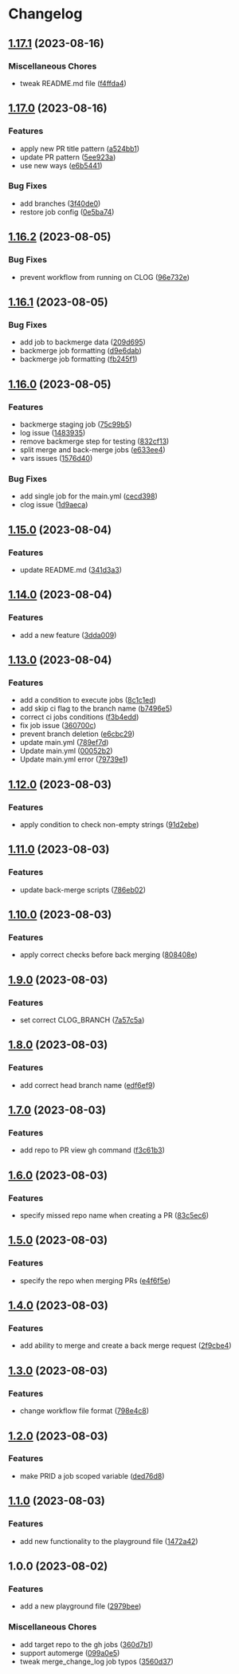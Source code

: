 # Changelog

## [1.17.1](https://github.com/WinnersProx/github-cli-demo/compare/v1.17.0...v1.17.1) (2023-08-16)


### Miscellaneous Chores

* tweak README.md file ([f4ffda4](https://github.com/WinnersProx/github-cli-demo/commit/f4ffda421f0f144bc70e0cd062a6ecdce79ec49c))

## [1.17.0](https://github.com/WinnersProx/github-cli-demo/compare/v1.16.2...v1.17.0) (2023-08-16)


### Features

* apply new PR title pattern ([a524bb1](https://github.com/WinnersProx/github-cli-demo/commit/a524bb132d684b561b42de2cd83a4968a5894217))
* update PR pattern ([5ee923a](https://github.com/WinnersProx/github-cli-demo/commit/5ee923a56407049db90b551c91fc6403f8cf23ee))
* use new ways ([e6b5441](https://github.com/WinnersProx/github-cli-demo/commit/e6b544129a73c49c4332ce49fe560f56a33be833))


### Bug Fixes

* add branches ([3f40de0](https://github.com/WinnersProx/github-cli-demo/commit/3f40de0d8f5124b69e11b43a926aa10cef88abe3))
* restore job config ([0e5ba74](https://github.com/WinnersProx/github-cli-demo/commit/0e5ba74f295fbdefeae5a91460425544b3a52276))

## [1.16.2](https://github.com/WinnersProx/github-cli-demo/compare/v1.16.1...v1.16.2) (2023-08-05)


### Bug Fixes

* prevent workflow from running on CLOG ([96e732e](https://github.com/WinnersProx/github-cli-demo/commit/96e732ebad992a9bc6a6cc20d95408942af0c500))

## [1.16.1](https://github.com/WinnersProx/github-cli-demo/compare/v1.16.0...v1.16.1) (2023-08-05)


### Bug Fixes

* add job to backmerge data ([209d695](https://github.com/WinnersProx/github-cli-demo/commit/209d6951d8306934f5c6db958c7464f816d78f9b))
* backmerge job formatting ([d9e6dab](https://github.com/WinnersProx/github-cli-demo/commit/d9e6dabaa187b365a95331b82744e400920b33fd))
* backmerge job formatting ([fb245f1](https://github.com/WinnersProx/github-cli-demo/commit/fb245f14a55dc6eec6f9af486d8cea47f87f17b3))

## [1.16.0](https://github.com/WinnersProx/github-cli-demo/compare/v1.15.0...v1.16.0) (2023-08-05)


### Features

* backmerge staging job ([75c99b5](https://github.com/WinnersProx/github-cli-demo/commit/75c99b57dab73ab7c3e1e169eea2dd5ed609f0c3))
* log issue ([1483935](https://github.com/WinnersProx/github-cli-demo/commit/1483935257f5f0831fdf1a5f9f32c83f477fef57))
* remove backmerge step for testing ([832cf13](https://github.com/WinnersProx/github-cli-demo/commit/832cf131a5d264dca4021aa2938c9823f259de73))
* split merge and back-merge jobs ([e633ee4](https://github.com/WinnersProx/github-cli-demo/commit/e633ee472d1faa88c346a970e344523c93a03df2))
* vars issues ([1576d40](https://github.com/WinnersProx/github-cli-demo/commit/1576d40f21c1987da607bb66d1ac74ca6eb1d2e6))


### Bug Fixes

* add single job for the main.yml ([cecd398](https://github.com/WinnersProx/github-cli-demo/commit/cecd39872a08dd18fb25d8d59b26367467681fae))
* clog issue ([1d9aeca](https://github.com/WinnersProx/github-cli-demo/commit/1d9aecaccd293e5981cb8e7ebd9cde297a93d800))

## [1.15.0](https://github.com/WinnersProx/github-cli-demo/compare/v1.14.0...v1.15.0) (2023-08-04)


### Features

* update README.md ([341d3a3](https://github.com/WinnersProx/github-cli-demo/commit/341d3a3225b10c1cdd3ec510796c10d6b8483a5d))

## [1.14.0](https://github.com/WinnersProx/github-cli-demo/compare/v1.13.0...v1.14.0) (2023-08-04)


### Features

* add a new feature ([3dda009](https://github.com/WinnersProx/github-cli-demo/commit/3dda0094d80b46d34598d418a93d3e984c446299))

## [1.13.0](https://github.com/WinnersProx/github-cli-demo/compare/v1.12.0...v1.13.0) (2023-08-04)


### Features

* add a condition to execute jobs ([8c1c1ed](https://github.com/WinnersProx/github-cli-demo/commit/8c1c1ed634335197b61b6902573374fc0c097412))
* add skip ci flag to the branch name ([b7496e5](https://github.com/WinnersProx/github-cli-demo/commit/b7496e51a1e2c07fe50d1c778484ace34a145cb6))
* correct ci jobs conditions ([f3b4edd](https://github.com/WinnersProx/github-cli-demo/commit/f3b4edd47f1b82f9d174255f5da29ddb1f086a81))
* fix job issue ([360700c](https://github.com/WinnersProx/github-cli-demo/commit/360700cb25758cc14f6ab9b7e0d5fe528903e3c6))
* prevent branch deletion ([e6cbc29](https://github.com/WinnersProx/github-cli-demo/commit/e6cbc296ad12ffaaf3903d28d0bcea3212a38ed2))
* update main.yml ([789ef7d](https://github.com/WinnersProx/github-cli-demo/commit/789ef7dafb7699597cdbfd4db573aaadfe80c5ca))
* Update main.yml ([00052b2](https://github.com/WinnersProx/github-cli-demo/commit/00052b2b85815b8fe99ceb66b3ec26225861136b))
* Update main.yml error ([79739e1](https://github.com/WinnersProx/github-cli-demo/commit/79739e1c1feb7a68a021b8a93318c0031bc710ba))

## [1.12.0](https://github.com/WinnersProx/github-cli-demo/compare/v1.11.0...v1.12.0) (2023-08-03)


### Features

* apply condition to check non-empty strings ([91d2ebe](https://github.com/WinnersProx/github-cli-demo/commit/91d2ebeb5e668307f46103e7126644b3b345ea4f))

## [1.11.0](https://github.com/WinnersProx/github-cli-demo/compare/v1.10.0...v1.11.0) (2023-08-03)


### Features

* update back-merge scripts ([786eb02](https://github.com/WinnersProx/github-cli-demo/commit/786eb0261b3eb641356aa9ab39ec1d2991500f5d))

## [1.10.0](https://github.com/WinnersProx/github-cli-demo/compare/v1.9.0...v1.10.0) (2023-08-03)


### Features

* apply correct checks before back merging ([808408e](https://github.com/WinnersProx/github-cli-demo/commit/808408e99da2495f1c5815f07ea808212ff795b3))

## [1.9.0](https://github.com/WinnersProx/github-cli-demo/compare/v1.8.0...v1.9.0) (2023-08-03)


### Features

* set correct CLOG_BRANCH ([7a57c5a](https://github.com/WinnersProx/github-cli-demo/commit/7a57c5ab287c6bcde9020fd01e331333d40fee63))

## [1.8.0](https://github.com/WinnersProx/github-cli-demo/compare/v1.7.0...v1.8.0) (2023-08-03)


### Features

* add correct head branch name ([edf6ef9](https://github.com/WinnersProx/github-cli-demo/commit/edf6ef979e7ebf387be22663230a2348a14fb6ea))

## [1.7.0](https://github.com/WinnersProx/github-cli-demo/compare/v1.6.0...v1.7.0) (2023-08-03)


### Features

* add repo to PR view gh command ([f3c61b3](https://github.com/WinnersProx/github-cli-demo/commit/f3c61b3c0d9d3a4ad8b6838a97d9eb6f41a17dc8))

## [1.6.0](https://github.com/WinnersProx/github-cli-demo/compare/v1.5.0...v1.6.0) (2023-08-03)


### Features

* specify missed repo name when creating a PR ([83c5ec6](https://github.com/WinnersProx/github-cli-demo/commit/83c5ec65fc1be96be0b99bbafbcad9d6ce67e73e))

## [1.5.0](https://github.com/WinnersProx/github-cli-demo/compare/v1.4.0...v1.5.0) (2023-08-03)


### Features

* specify the repo when merging PRs ([e4f6f5e](https://github.com/WinnersProx/github-cli-demo/commit/e4f6f5e6bf783e96525db58083726b156d14e231))

## [1.4.0](https://github.com/WinnersProx/github-cli-demo/compare/v1.3.0...v1.4.0) (2023-08-03)


### Features

* add ability to merge and create a back merge request ([2f9cbe4](https://github.com/WinnersProx/github-cli-demo/commit/2f9cbe45d3f465dd1b84c9b687edb38842cec172))

## [1.3.0](https://github.com/WinnersProx/github-cli-demo/compare/v1.2.0...v1.3.0) (2023-08-03)


### Features

* change workflow file format ([798e4c8](https://github.com/WinnersProx/github-cli-demo/commit/798e4c890f5b914d9e29b07b53ac3c43b81f9012))

## [1.2.0](https://github.com/WinnersProx/github-cli-demo/compare/v1.1.0...v1.2.0) (2023-08-03)


### Features

* make PRID a job scoped variable ([ded76d8](https://github.com/WinnersProx/github-cli-demo/commit/ded76d8a0ed1765fc1dba68d86e603dfd011fda1))

## [1.1.0](https://github.com/WinnersProx/github-cli-demo/compare/v1.0.0...v1.1.0) (2023-08-03)


### Features

* add new functionality to the playground file ([1472a42](https://github.com/WinnersProx/github-cli-demo/commit/1472a423111c3b02b9bee47d5d8d9067f4e7874b))

## 1.0.0 (2023-08-02)


### Features

* add a new playground file ([2979bee](https://github.com/WinnersProx/github-cli-demo/commit/2979beef65ed349722cef3a4b5ae57cb7be154d5))


### Miscellaneous Chores

* add target repo to the gh jobs ([360d7b1](https://github.com/WinnersProx/github-cli-demo/commit/360d7b1302b2948448caab3e360022871ef42383))
* support automerge ([099a0e5](https://github.com/WinnersProx/github-cli-demo/commit/099a0e54691b3ec5dc79af29eee298593e730a97))
* tweak merge_change_log job typos ([3560d37](https://github.com/WinnersProx/github-cli-demo/commit/3560d37b9dbd7d1fa29a1fa3ca6b9aa37f7a778d))
